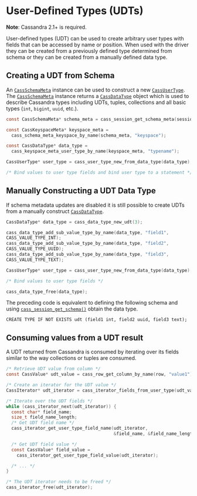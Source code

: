 # User-Defined Types (UDTs)

**Note**: Cassandra 2.1+ is required.

User-defined types (UDT) can be used to create arbitrary user types with fields
that can be accessed by name or position. When used with the driver they can be
created from a previously defined type determined from schema or they can be
created from a manually defined data type.

## Creating a UDT from Schema

An [`CassSchemaMeta`] instance can be used to construct a new [`CassUserType`]. The
[`CassSchemaMeta`] instance returns a [`CassDataType`] object which is used to
describe Cassandra types including UDTs, tuples, collections and all basic types
(`int`, `bigint`, `uuid`, etc.).

```c
const CassSchemaMeta* schema_meta = cass_session_get_schema_meta(session);

const CassKeyspaceMeta* keyspace_meta =
  cass_schema_meta_keyspace_by_name(schema_meta, "keyspace");

const CassDataType* data_type =
  cass_keyspace_meta_user_type_by_name(keyspace_meta, "typename");

CassUserType* user_type = cass_user_type_new_from_data_type(data_type);

/* Bind values to user type fields and bind user type to a statement */
```

## Manually Constructing a UDT Data Type

If schema metadata updates are disabled it is still possible to create UDTs
from a manually construct [`CassDataType`].

```c
CassDataType* data_type = cass_data_type_new_udt(3);

cass_data_type_add_sub_value_type_by_name(data_type, "field1",
CASS_VALUE_TYPE_INT);
cass_data_type_add_sub_value_type_by_name(data_type, "field2",
CASS_VALUE_TYPE_UUID);
cass_data_type_add_sub_value_type_by_name(data_type, "field3",
CASS_VALUE_TYPE_TEXT);

CassUserType* user_type = cass_user_type_new_from_data_type(data_type);

/* Bind values to user type fields */

cass_data_type_free(data_type);
```

The preceding code is equivalent to defining the following schema and using
[`cass_session_get_schema()`] obtain the data type.

```cql
CREATE TYPE IF NOT EXISTS udt (field1 int, field2 uuid, field3 text);
```

## Consuming values from a UDT result

A UDT returned from Cassandra is consumed by iterating over its fields similar
to the way collections or tuples are consumed.

```c
/* Retrieve UDT value from column */
const CassValue* udt_value = cass_row_get_column_by_name(row, "value1");

/* Create an iterator for the UDT value */
CassIterator* udt_iterator = cass_iterator_fields_from_user_type(udt_value);

/* Iterate over the UDT fields */
while (cass_iterator_next(udt_iterator)) {
  const char* field_name;
  size_t field_name_length;
  /* Get UDT field name */
  cass_iterator_get_user_type_field_name(udt_iterator,
                                         &field_name, &field_name_length);

  /* Get UDT field value */
  const CassValue* field_value =
    cass_iterator_get_user_type_field_value(udt_iterator);

  /* ... */
}

/* The UDT iterator needs to be freed */
cass_iterator_free(udt_iterator);
```
[`CassSchemaMeta`]: http://datastax.github.io/cpp-driver/api/struct.CassSchemaMeta/
[`CassUserType`]: http://datastax.github.io/cpp-driver/api/struct.CassUserType/
[`CassDataType`]: http://datastax.github.io/cpp-driver/api/struct.CassDataType/
[`cass_session_get_schema()`]: http://datastax.github.io/cpp-driver/api/struct.CassSession/#cass-session-get-schema
